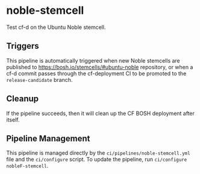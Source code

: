 # noble-stemcell

Test cf-d on the Ubuntu Noble stemcell.

## Triggers

This pipeline is automatically triggered when new Noble stemcells are published to https://bosh.io/stemcells/#ubuntu-noble repository, or when a cf-d commit passes through the cf-deployment CI to be promoted to the `release-candidate` branch.

## Cleanup

If the pipeline succeeds, then it will clean up the CF BOSH deployment after itself.

## Pipeline Management

This pipeline is managed directly by the `ci/pipelines/noble-stemcell.yml` file and the `ci/configure` script. To update the pipeline, run `ci/configure nobleF-stemcell`.